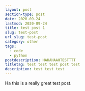 ```yaml
---
layout: post
section-type: post
date: 2020-09-24
lastmod: 2020-09-24
title: test post 1
slug: test-post
url_slug: test-post
category: other
tags:
  - code
  - python
postdescription: HAHAHAAHTESTTTT
titletag: test test test post test
description: test test test
---
```

Ha this is a really great test post.